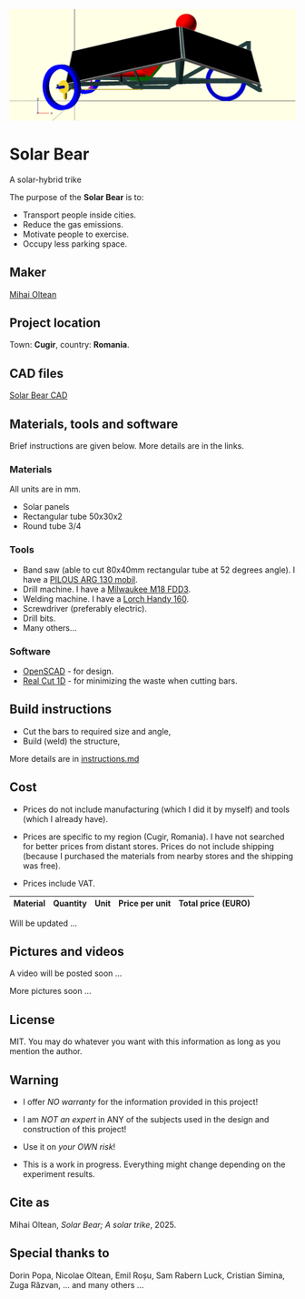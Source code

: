 ![solar-bear](solar_b.png)

# Solar Bear

A solar-hybrid trike

The purpose of the __Solar Bear__ is to:

- Transport people inside cities.
- Reduce the gas emissions.
- Motivate people to exercise.
- Occupy less parking space.

## Maker

[Mihai Oltean](https://mihaioltean.github.io)

## Project location

Town: **Cugir**, country: **Romania**.

## CAD files

[Solar Bear CAD](https://github.com/solar-b/cad)

## Materials, tools and software

Brief instructions are given below. More details are in the links.

### Materials

All units are in mm.

- Solar panels
- Rectangular tube 50x30x2
- Round tube 3/4

### Tools

- Band saw (able to cut 80x40mm rectangular tube at 52 degrees angle). I have a [PILOUS ARG 130 mobil](https://www.pilous.cz/en/metal/bandsaws/manual/arg-130-mobil).
- Drill machine. I have a [Milwaukee M18 FDD3](https://www.milwaukeetool.com/).
- Welding machine. I have a [Lorch Handy 160](https://lorch.eu).
- Screwdriver (preferably electric).
- Drill bits.
- Many others...

### Software

- [OpenSCAD](https://openscad.org) - for design.
- [Real Cut 1D](https://optimalprograms.com/realcut1d.htm) - for minimizing the waste when cutting bars.

## Build instructions

- Cut the bars to required size and angle,
- Build (weld) the structure,

More details are in [instructions.md](instructions.md)

## Cost

- Prices do not include manufacturing (which I did it by myself) and tools (which I already have).

- Prices are specific to my region (Cugir, Romania). I have not searched for better prices from distant stores. Prices do not include shipping (because I purchased the materials from nearby stores and the shipping was free).

- Prices include VAT.

|Material     |Quantity |Unit |Price per unit| Total price (EURO)|
| ----------- | ------- | --- | ------- | --- |

Will be updated ...

## Pictures and videos

A video will be posted soon ...

More pictures soon ...

## License

MIT. You may do whatever you want with this information as long as you mention the author.

## Warning

- I offer *NO warranty* for the information provided in this project!

- I am *NOT an expert* in ANY of the subjects used in the design and construction of this project! 

- Use it on *your OWN risk*!

- This is a work in progress. Everything might change depending on the experiment results.

## Cite as

Mihai Oltean, *Solar Bear; A solar trike*, 2025.

## Special thanks to

Dorin Popa, Nicolae Oltean, Emil Roșu, Sam Rabern Luck, Cristian Simina, Zuga Răzvan, ... and many others ...